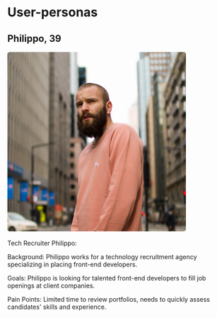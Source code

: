 # User-personas

## Philippo, 39

![user photo](../img/philippo.png)

Tech Recruiter Philippo:

Background: Philippo works for a technology recruitment agency specializing in
placing front-end developers.

Goals: Philippo is looking for talented front-end developers to fill job
openings at client companies.

Pain Points: Limited time to review portfolios, needs to quickly assess
candidates' skills and experience.
